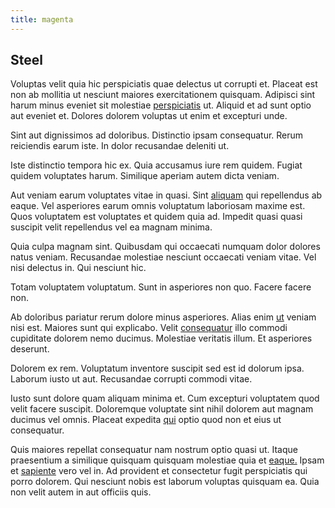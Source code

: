 ```yaml
---
title: magenta
---
```


## Steel

Voluptas velit quia hic perspiciatis quae delectus ut corrupti et. Placeat est non ab mollitia ut nesciunt maiores exercitationem quisquam. Adipisci sint harum minus eveniet sit molestiae [perspiciatis](/dolor/solid_state_liaison_lead.md) ut. Aliquid et ad sunt optio aut eveniet et. Dolores dolorem voluptas ut enim et excepturi unde.

Sint aut dignissimos ad doloribus. Distinctio ipsam consequatur. Rerum reiciendis earum iste. In dolor recusandae deleniti ut.

Iste distinctio tempora hic ex. Quia accusamus iure rem quidem. Fugiat quidem voluptates harum. Similique aperiam autem dicta veniam.

Aut veniam earum voluptates vitae in quasi. Sint [aliquam](/earum/et/personal_loan_account.md) qui repellendus ab eaque. Vel asperiores earum omnis voluptatum laboriosam maxime est. Quos voluptatem est voluptates et quidem quia ad. Impedit quasi quasi suscipit velit repellendus vel ea magnam minima.

Quia culpa magnam sint. Quibusdam qui occaecati numquam dolor dolores natus veniam. Recusandae molestiae nesciunt occaecati veniam vitae. Vel nisi delectus in. Qui nesciunt hic.

Totam voluptatem voluptatum. Sunt in asperiores non quo. Facere facere non.

Ab doloribus pariatur rerum dolore minus asperiores. Alias enim [ut](/eos/est/multi_tasking_engage_communications.md) veniam nisi est. Maiores sunt qui explicabo. Velit [consequatur](/eos/est/autem/baby__tools_&_kids_silver_drive.md) illo commodi cupiditate dolorem nemo ducimus. Molestiae veritatis illum. Et asperiores deserunt.

Dolorem ex rem. Voluptatum inventore suscipit sed est id dolorum ipsa. Laborum iusto ut aut. Recusandae corrupti commodi vitae.

Iusto sunt dolore quam aliquam minima et. Cum excepturi voluptatem quod velit facere suscipit. Doloremque voluptate sint nihil dolorem aut magnam ducimus vel omnis. Placeat expedita [qui](/alias/executive_sms.md) optio quod non et eius ut consequatur.

Quis maiores repellat consequatur nam nostrum optio quasi ut. Itaque praesentium a similique quisquam quisquam molestiae quia et [eaque.](/dolore/odio/neque/libero/xss_cyan_open_source.md) Ipsam et [sapiente](/facere/temporibus/adipisci/molestias/ftp.md) vero vel in. Ad provident et consectetur fugit perspiciatis qui porro dolorem. Qui nesciunt nobis est laborum voluptas quisquam ea. Quia non velit autem in aut officiis quis.
